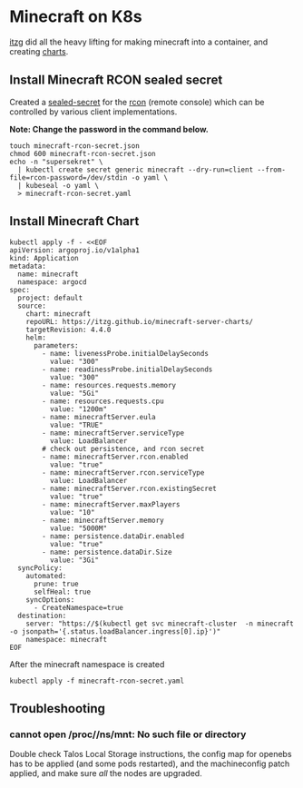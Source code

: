 # Minecraft on K8s

[itzg](https://github.com/itzg/docker-minecraft-server/blob/master/README.md) did all the heavy lifting for making minecraft into a container, and creating [charts](https://github.com/itzg/minecraft-server-charts/tree/master/charts/minecraft-proxy).

## Install Minecraft RCON sealed secret

Created a [sealed-secret](https://docs.bitnami.com/tutorials/sealed-secrets) for the [rcon](https://developer.valvesoftware.com/wiki/Source_RCON_Protocol) (remote console) which can be controlled by various client implementations.

**Note: Change the password in the command below.**

```
touch minecraft-rcon-secret.json
chmod 600 minecraft-rcon-secret.json
echo -n "supersekret" \
  | kubectl create secret generic minecraft --dry-run=client --from-file=rcon-password=/dev/stdin -o yaml \
  | kubeseal -o yaml \
  > minecraft-rcon-secret.yaml
```

## Install Minecraft Chart

```
kubectl apply -f - <<EOF
apiVersion: argoproj.io/v1alpha1
kind: Application
metadata:
  name: minecraft
  namespace: argocd
spec:
  project: default
  source:
    chart: minecraft
    repoURL: https://itzg.github.io/minecraft-server-charts/
    targetRevision: 4.4.0
    helm:
      parameters:
        - name: livenessProbe.initialDelaySeconds
          value: "300"
        - name: readinessProbe.initialDelaySeconds
          value: "300"
        - name: resources.requests.memory
          value: "5Gi"
        - name: resources.requests.cpu
          value: "1200m"
        - name: minecraftServer.eula
          value: "TRUE"
        - name: minecraftServer.serviceType
          value: LoadBalancer
        # check out persistence, and rcon secret
        - name: minecraftServer.rcon.enabled
          value: "true"
        - name: minecraftServer.rcon.serviceType
          value: LoadBalancer
        - name: minecraftServer.rcon.existingSecret
          value: "true"
        - name: minecraftServer.maxPlayers
          value: "10"
        - name: minecraftServer.memory
          value: "5000M"
        - name: persistence.dataDir.enabled
          value: "true"
        - name: persistence.dataDir.Size
          value: "3Gi"
  syncPolicy:
    automated:
      prune: true
      selfHeal: true
    syncOptions:
      - CreateNamespace=true
  destination:
    server: "https://$(kubectl get svc minecraft-cluster  -n minecraft -o jsonpath='{.status.loadBalancer.ingress[0].ip}')"
    namespace: minecraft
EOF
```

After the minecraft namespace is created
```
kubectl apply -f minecraft-rcon-secret.yaml
```

## Troubleshooting

### cannot open /proc//ns/mnt: No such file or directory

Double check Talos Local Storage instructions, the config map for openebs has to be applied (and some pods restarted), and the machineconfig patch applied, and make sure _all_ the nodes are upgraded.
